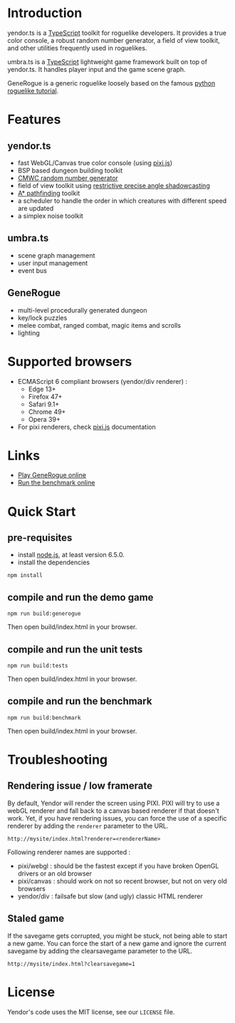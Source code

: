 # Introduction

yendor.ts is a [TypeScript](http://www.typescriptlang.org) toolkit for roguelike developers. It provides a true color console, a robust random number generator, a field of view toolkit, and other utilities frequently used in roguelikes.

umbra.ts is a [TypeScript](http://www.typescriptlang.org) lightweight game framework built on top of yendor.ts. It handles player input and the game scene graph.

GeneRogue is a generic roguelike loosely based on the famous [python roguelike tutorial](http://www.roguebasin.com/index.php?title=Complete_Roguelike_Tutorial,_using_python%2Blibtcod).

# Features

## yendor.ts
* fast WebGL/Canvas true color console  (using [pixi.js](http://www.pixijs.com/))
* BSP based dungeon building toolkit
* [CMWC random number generator](https://en.wikipedia.org/wiki/Multiply-with-carry#Complementary-multiply-with-carry_generators)
* field of view toolkit using [restrictive precise angle shadowcasting](http://www.roguebasin.com/index.php?title=Restrictive_Precise_Angle_Shadowcasting)
* [A* pathfinding](http://en.wikipedia.org/wiki/A*_search_algorithm) toolkit
* a scheduler to handle the order in which creatures with different speed are updated
* a simplex noise toolkit

## umbra.ts
* scene graph management
* user input management
* event bus

## GeneRogue
* multi-level procedurally generated dungeon
* key/lock puzzles
* melee combat, ranged combat, magic items and scrolls
* lighting

# Supported browsers

 * ECMAScript 6 compliant browsers (yendor/div renderer) :
 	- Edge 13+
 	- Firefox 47+
 	- Safari 9.1+
 	- Chrome 49+
 	- Opera 39+
 * For pixi renderers, check [pixi.js](http://www.pixijs.com/) documentation

# Links
* [Play GeneRogue online](http://roguecentral.org/doryen/yendor.ts/game/index.html)
* [Run the benchmark online](http://roguecentral.org/doryen/yendor.ts/game/bench.html)

# Quick Start

## pre-requisites
* install [node.js](http://nodejs.org/), at least version 6.5.0.
* install the dependencies

`npm install`

## compile and run the demo game

`npm run build:generogue`

Then open build/index.html in your browser.

## compile and run the unit tests

`npm run build:tests`

Then open build/index.html in your browser.

## compile and run the benchmark

`npm run build:benchmark`

Then open build/index.html in your browser.

# Troubleshooting

## Rendering issue / low framerate
By default, Yendor will render the screen using PIXI. PIXI will try to use a webGL renderer and fall back to a canvas based renderer if that doesn't work. Yet, if you have rendering issues, you can force the use of a specific renderer by adding the `renderer` parameter to the URL.

`http://mysite/index.html?renderer=<rendererName>`

Following renderer names are supported :
* pixi/webgl : should be the fastest except if you have broken OpenGL drivers or an old browser
* pixi/canvas : should work on not so recent browser, but not on very old browsers
* yendor/div : failsafe but slow (and ugly) classic HTML renderer

## Staled game
If the savegame gets corrupted, you might be stuck, not being able to start a new game.
You can force the start of a new game and ignore the current savegame by adding the clearsavegame parameter to the URL.

`http://mysite/index.html?clearsavegame=1`

# License

Yendor's code uses the MIT license, see our `LICENSE` file.
